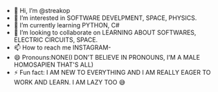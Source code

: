 - 👋 Hi, I’m @streakop
- 👀 I’m interested in SOFTWARE DEVELPMENT, SPACE, PHYSICS.
- 🌱 I’m currently learning PYTHON, C#
- 💞️ I’m looking to collaborate on LEARNING ABOUT SOFTWARES, ELECTRIC CIRCUITS, SPACE.
- 📫 How to reach me INSTAGRAM-
- 😄 Pronouns:NONE(I DON'T BELIEVE IN PRONOUNS, I'M A MALE HOMOSAPIEN THAT'S ALL)
- ⚡ Fun fact: I AM NEW TO EVERYTHING AND I AM REALLY EAGER TO WORK AND LEARN. I AM LAZY TOO 😅

<!---
streakop/streakop is a ✨ special ✨ repository because its `README.md` (this file) appears on your GitHub profile.
You can click the Preview link to take a look at your changes.
--->
